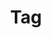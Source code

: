 ---
title: "Tag"
layout: tags
permalink: /tags/
author_profile: ture
sidebar_main: ture
sidebar:
  nav: "docs"
---